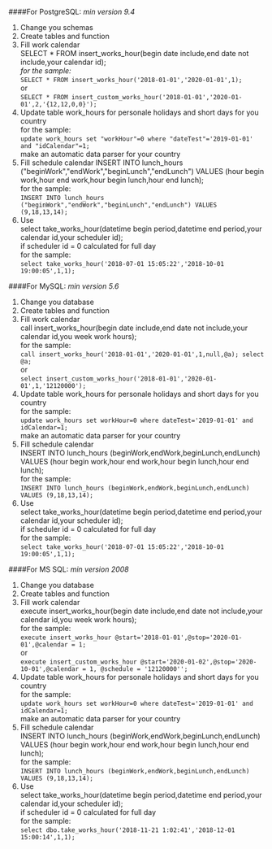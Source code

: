 ####For PostgreSQL:
*min version 9.4*

1. Change you schemas
2. Create tables and function
3. Fill work calendar<br />
    SELECT * FROM insert_works_hour(begin date include,end date not include,your calendar id);<br />
    *for the sample:*<br />
        `SELECT * FROM insert_works_hour('2018-01-01','2020-01-01',1);`<br />
        or<br />
        `SELECT * FROM insert_custom_works_hour('2018-01-01','2020-01-01',2,'{12,12,0,0}');`
4. Update table work_hours for personale holidays and short days for you country<br />
    for the sample:<br />
        `update work_hours set "workHour"=0 where "dateTest"='2019-01-01' and "idCalendar"=1;`<br />
    make an automatic data parser for your country
5. Fill schedule calendar
    INSERT INTO lunch_hours ("beginWork","endWork","beginLunch","endLunch") VALUES (hour begin work,hour end work,hour begin lunch,hour end lunch);<br />
    for the sample:<br />
        `INSERT INTO lunch_hours ("beginWork","endWork","beginLunch","endLunch") VALUES (9,18,13,14);`
6. Use<br />
    select take_works_hour(datetime begin period,datetime end period,your calendar id,your scheduler id);<br />
    if scheduler id = 0 calculated for full day<br />
    for the sample:<br />
        `select take_works_hour('2018-07-01 15:05:22','2018-10-01 19:00:05',1,1);`
        
####For MySQL:
*min version 5.6*

1. Change you database
2. Create tables and function
3. Fill work calendar<br />
    call insert_works_hour(begin date include,end date not include,your calendar id,you week work hours);<br />
    for the sample:<br />
        `call insert_works_hour('2018-01-01','2020-01-01',1,null,@a);
        select @a;`<br />
        or<br />
        `select insert_custom_works_hour('2018-01-01','2020-01-01',1,'12120000');`
4. Update table work_hours for personale holidays and short days for you country<br />
    for the sample:<br />
        `update work_hours set workHour=0 where dateTest='2019-01-01' and idCalendar=1;`<br />
    make an automatic data parser for your country
5. Fill schedule calendar<br />
    INSERT INTO lunch_hours (beginWork,endWork,beginLunch,endLunch) VALUES (hour begin work,hour end work,hour begin lunch,hour end lunch);<br />
    for the sample:<br />
        `INSERT INTO lunch_hours (beginWork,endWork,beginLunch,endLunch) VALUES (9,18,13,14);`
6. Use<br />
    select take_works_hour(datetime begin period,datetime end period,your calendar id,your scheduler id);<br />
    if scheduler id = 0 calculated for full day<br />
    for the sample:<br />
        `select take_works_hour('2018-07-01 15:05:22','2018-10-01 19:00:05',1,1);`
        
####For MS SQL:
*min version 2008*

1. Change you database
2. Create tables and function
3. Fill work calendar<br />
    execute insert_works_hour(begin date include,end date not include,your calendar id,you week work hours);<br />
    for the sample:<br />
        `execute insert_works_hour @start='2018-01-01',@stop='2020-01-01',@calendar = 1;`<br />
        or<br />
        `execute insert_custom_works_hour @start='2020-01-02',@stop='2020-10-01',@calendar = 1, @schedule = '12120000'';`
4. Update table work_hours for personale holidays and short days for you country<br />
    for the sample:<br />
        `update work_hours set workHour=0 where dateTest='2019-01-01' and idCalendar=1;`<br />
    make an automatic data parser for your country
5. Fill schedule calendar<br />
    INSERT INTO lunch_hours (beginWork,endWork,beginLunch,endLunch) VALUES (hour begin work,hour end work,hour begin lunch,hour end lunch);<br />
    for the sample:<br />
        `INSERT INTO lunch_hours (beginWork,endWork,beginLunch,endLunch) VALUES (9,18,13,14);`
6. Use<br />
    select take_works_hour(datetime begin period,datetime end period,your calendar id,your scheduler id);<br />
    if scheduler id = 0 calculated for full day<br />
    for the sample:<br />
        `select dbo.take_works_hour('2018-11-21 1:02:41','2018-12-01 15:00:14',1,1);`